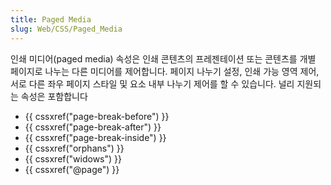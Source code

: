 ```yaml
---
title: Paged Media
slug: Web/CSS/Paged_Media
---
```


인쇄 미디어(paged media) 속성은 인쇄 콘텐츠의 프레젠테이션 또는 콘텐츠를 개별 페이지로 나누는 다른 미디어를 제어합니다. 페이지 나누기 설정, 인쇄 가능 영역 제어, 서로 다른 좌우 페이지 스타일 및 요소 내부 나누기 제어를 할 수 있습니다. 널리 지원되는 속성은 포함합니다

- {{ cssxref("page-break-before") }}
- {{ cssxref("page-break-after") }}
- {{ cssxref("page-break-inside") }}
- {{ cssxref("orphans") }}
- {{ cssxref("widows") }}
- {{ cssxref("@page") }}
